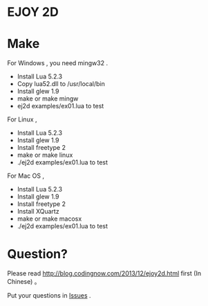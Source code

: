 EJOY 2D
=======

Make
====

For Windows , you need mingw32 .

* Install Lua 5.2.3
* Copy lua52.dll to /usr/local/bin
* Install glew 1.9
* make or make mingw
* ej2d examples/ex01.lua to test

For Linux ,

* Install Lua 5.2.3
* Install glew 1.9
* Install freetype 2
* make or make linux
* ./ej2d examples/ex01.lua to test

For Mac OS ,

* Install Lua 5.2.3
* Install glew 1.9
* Install freetype 2
* Install XQuartz
* make or make macosx
* ./ej2d examples/ex01.lua to test

Question?
=======

Please read http://blog.codingnow.com/2013/12/ejoy2d.html first (In Chinese) 。

Put your questions in [Issues](https://github.com/cloudwu/ejoy2d/issues) .


